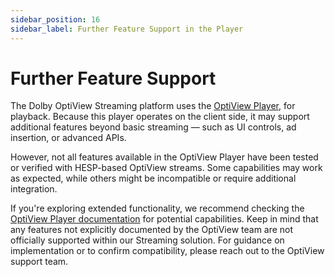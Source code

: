 ```yaml
---
sidebar_position: 16
sidebar_label: Further Feature Support in the Player
---
```


# Further Feature Support

The Dolby OptiView Streaming platform uses the [OptiView Player](../../theoplayer/getting-started/01-sdks/00-introduction), for playback. Because this player operates on the client side, it may support additional features beyond basic streaming — such as UI controls, ad insertion, or advanced APIs.

However, not all features available in the OptiView Player have been tested or verified with HESP-based OptiView streams. Some capabilities may work as expected, while others might be incompatible or require additional integration.

If you're exploring extended functionality, we recommend checking the [OptiView Player documentation](../../theoplayer/getting-started/01-sdks/00-introduction) for potential capabilities. Keep in mind that any features not explicitly documented by the OptiView team are not officially supported within our Streaming solution. For guidance on implementation or to confirm compatibility, please reach out to the OptiView support team.
